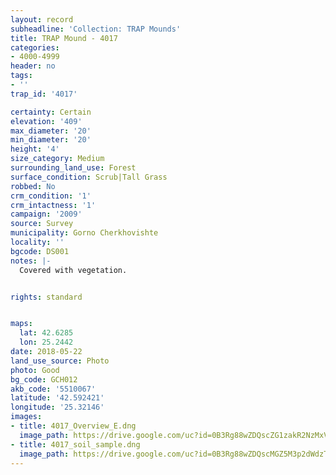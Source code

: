 ```yaml
---
layout: record
subheadline: 'Collection: TRAP Mounds'
title: TRAP Mound - 4017
categories:
- 4000-4999
header: no
tags:
- ''
trap_id: '4017'

certainty: Certain
elevation: '409'
max_diameter: '20'
min_diameter: '20'
height: '4'
size_category: Medium
surrounding_land_use: Forest
surface_condition: Scrub|Tall Grass
robbed: No
crm_condition: '1'
crm_intactness: '1'
campaign: '2009'
source: Survey
municipality: Gorno Cherkhovishte
locality: ''
bgcode: DS001
notes: |-
  Covered with vegetation.


rights: standard


maps:
  lat: 42.6285
  lon: 25.2442
date: 2018-05-22
land_use_source: Photo
photo: Good
bg_code: GCH012
akb_code: '5510067'
latitude: '42.592421'
longitude: '25.32146'
images:
- title: 4017_Overview_E.dng
  image_path: https://drive.google.com/uc?id=0B3Rg88wZDQscZG1zakR2NzMxVGs
- title: 4017_soil_sample.dng
  image_path: https://drive.google.com/uc?id=0B3Rg88wZDQscMGZ5M3p2dWdzT2M
---
```

